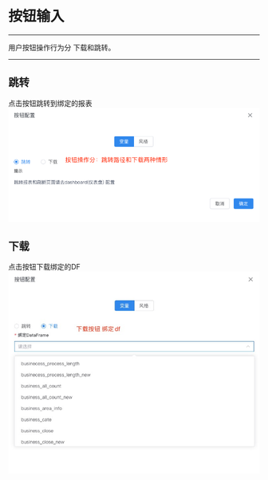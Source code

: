 # 按钮输入

---

用户按钮操作行为分 下载和跳转。

---

## 跳转

点击按钮跳转到绑定的报表
![图 3](../../assets/dashboard/WX20240619-182945.png)



## 下载

点击按钮下载绑定的DF
![图 3](../../assets/dashboard/1718793096032.jpg)

 <!-- 示例
![图 4](../../assets/dashboard/2024-06-19 18.26.22.gif) -->
